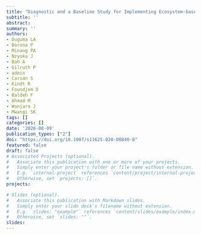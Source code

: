 ```yaml
---
title: "Diagnostic and a Baseline Study for Implementing Ecosystem-based Adaptation in Rural Landscapes of The Gambia"
subtitle: ''
abstract: 
summary: '' 
authors: 
- Duguma LA
- Borona P
- Minang PA
- Nzyoka J
- Bah A
- Gilruth P
- admin
- Carsan S
- Kindt R
- Foundjem D
- Baldeh F
- Ahmad M
- Wanjara J
- Mwangi SK
tags: []
categories: []
date: '2020-08-09'
publication_types: ["2"]
doi: "https://doi.org/10.1007/s11625-020-00840-8"
featured: false
draft: false
# Associated Projects (optional).
#   Associate this publication with one or more of your projects.
#   Simply enter your project's folder or file name without extension.
#   E.g. `internal-project` references `content/project/internal-project/index.md`.
#   Otherwise, set `projects: []`.
projects:

# Slides (optional).
#   Associate this publication with Markdown slides.
#   Simply enter your slide deck's filename without extension.
#   E.g. `slides: "example"` references `content/slides/example/index.md`.
#   Otherwise, set `slides: ""`.
slides: 
---
```

